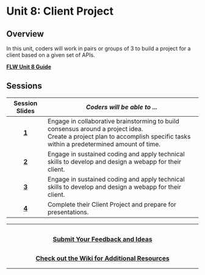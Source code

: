 # Unit 8: Client Project

## Overview

In this unit, coders will work in pairs or groups of 3 to build a project for a client based on a given set of APIs.

[**FLW Unit 8 Guide**](https://docs.google.com/document/d/1Lu1tkyQ6h_d_ruVWUQHf7kL1MbIUCFAt20i6gpuMh24/edit)

## Sessions

|                                                Session Slides                                                 | _Coders will be able to ..._                                                                                                                                                 |
| :-----------------------------------------------------------------------------------------------------------: | ---------------------------------------------------------------------------------------------------------------------------------------------------------------------------- |
| [**1**](https://docs.google.com/presentation/d/1AV0dcG48i1gg3x1aFK6ZF11A2bOsmtAduFawbtMqM60/edit?usp=sharing) | Engage in collaborative brainstorming to build consensus around a project idea.<br>Create a project plan to accomplish specific tasks within a predetermined amount of time. |
| [**2**](https://docs.google.com/presentation/d/12ig6Ax3Pz1X_z_oJ-pSM-g34L2DYkVvxTe0E4FPHUTY/edit?usp=sharing) | Engage in sustained coding and apply technical skills to develop and design a webapp for their client.                                                                       |
| [**3**](https://docs.google.com/presentation/d/14L2dCFNJJJLx9eJoks0ooEW_PlNeRSQhfmqLnza-6VU/edit?usp=sharing) | Engage in sustained coding and apply technical skills to develop and design a webapp for their client.                                                                       |
| [**4**](https://docs.google.com/presentation/d/1AYEqx9r11FlfKick7-CsP2I8m6_Y6IyvnTOU16t3KMU/edit?usp=sharing) | Complete their Client Project and prepare for presentations.                                                                                                                 |

---
## <h3 align="center"><a href="https://docs.google.com/forms/d/e/1FAIpQLSc4oUNSthmU63TqlzUOOWd3buX3tGVIPRNDm0tsLB_nOONRLQ/viewform">Submit Your Feedback and Ideas</a></h3>

## <h3 align="center"><a href="https://github.com/itscodenation/curriculum-21-22/wiki">Check out the Wiki for Additional Resources</a></h3>

---
